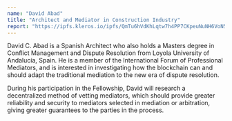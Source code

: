 ```yaml
---
name: "David Abad"
title: "Architect and Mediator in Construction Industry"
report: "https://ipfs.kleros.io/ipfs/QmTu6hVdKhLqtw7h4PP7CKpeuNuNH6VoN5wRUpVwiwP5EB/Kleros Fellowship Report - David Abad.pdf"
---
```


David C. Abad is a Spanish Architect who also holds a Masters degree in Conflict Management and Dispute Resolution from Loyola University of Andalucía, Spain. He is a member of the International Forum of Professional Mediators, and is interested in investigating how the blockchain can and should adapt the traditional mediation to the new era of dispute resolution.

During his participation in the Fellowship, David will research a decentralized method of vetting mediators, which should provide greater reliability and security to mediators selected in mediation or arbitration, giving greater guarantees to the parties in the process.
